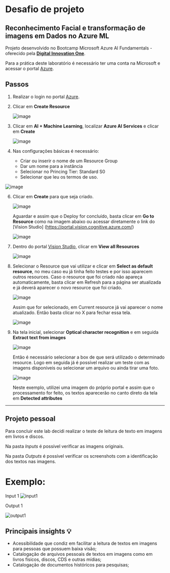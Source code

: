 # Desafio de projeto

## Reconhecimento Facial e transformação de imagens em Dados no Azure ML

Projeto desenvolvido no Bootcamp Microsoft Azure AI Fundamentals - oferecido pela **[Digital Innovation One](https://www.dio.me/)**.

Para a prática deste laboratório é necessário ter uma conta na Microsoft e acessar o portal [Azure](https://portal.azure.com/).

## Passos

1. Realizar o login no portal [Azure](https://portal.azure.com/).

2. Clicar em **Create Resource**

   ![image](https://github.com/fermarquess/lab2-azure-ai900-bootcamp/assets/100250814/f8e55bf3-a8b9-4f45-aaf5-a0dbf81d4363)
   
4. Clicar em **AI + Machine Learning**, localizar **Azure AI Services** e clicar em **Create**

   ![image](https://github.com/fermarquess/lab2-azure-ai900-bootcamp/assets/100250814/542e8937-c22e-4074-9ca0-110f1b5cb19b)

5. Nas configurações básicas é necessário:
   - Criar ou inserir o nome de um Resource Group
   - Dar um nome para a instância
   - Selecionar no Princing Tier: Standard S0
   - Selecionar que leu os termos de uso.
  
  ![image](https://github.com/fermarquess/lab2-azure-ai900-bootcamp/assets/100250814/e60c9acd-e71b-4c3b-a667-7d186e1b072a)

6. Clicar em **Create** para que seja criado.

   ![image](https://github.com/fermarquess/lab2-azure-ai900-bootcamp/assets/100250814/5cac65d8-277c-46a8-a6e0-b7295d3d00d8)

   Aguardar e assim que o Deploy for concluído, basta clicar em **Go to Resource** como na imagem abaixo ou acessar diretamente o link do [Vision Studio] (https://portal.vision.cognitive.azure.com/)

   ![image](https://github.com/fermarquess/lab2-azure-ai900-bootcamp/assets/100250814/3f3e6f25-fad7-449c-9012-543138a90f0e)

7. Dentro do portal [Vision Studio](https://portal.vision.cognitive.azure.com/), clicar em **View all Resources**

   ![image](https://github.com/fermarquess/lab2-azure-ai900-bootcamp/assets/100250814/e2d22797-ea96-405c-8aa1-b3dd7e2f88ee)

8. Selecionar o Resource que vai utilizar e clicar em **Select as default resource**, no meu caso eu já tinha feito testes e por isso aparecem outros resources.
   Caso o resource que foi criado não apareça automaticamente, basta clicar em Refresh para a página ser atualizada e já deverá aparecer o novo resource que foi criado.

   ![image](https://github.com/fermarquess/lab2-azure-ai900-bootcamp/assets/100250814/4e683763-5a0b-4b8a-a31c-3af16b56fe7f)

   Assim que for selecionado, em Current resource já vai aparecer o nome atualizado. Então basta clicar no X para fechar essa tela.

   ![image](https://github.com/fermarquess/lab2-azure-ai900-bootcamp/assets/100250814/8fab4526-2d8c-4b0a-9f28-42a16bedbbc5)

10. Na tela inicial, selecionar **Optical character recognition** e em seguida **Extract text from images**

    ![image](https://github.com/fermarquess/lab2-azure-ai900-bootcamp/assets/100250814/8022cec9-5c9f-4a05-ac83-31586cdce405)

    Então é necessário selecionar a box de que será utilizado o determinado resource.
    Logo em seguida já é possível realizar um teste com as imagens disponíveis ou selecionar um arquivo ou ainda tirar uma foto.

    ![image](https://github.com/fermarquess/lab2-azure-ai900-bootcamp/assets/100250814/383e07b0-d823-4ab7-af54-3e8157f1ddf0)

    Neste exemplo, utilizei uma imagem do próprio portal e assim que o processamento for feito, os textos aparecerão no canto direto da tela em **Detected attributes**

_____________________________________________________________________________________________________________________________________________________

## Projeto pessoal

Para concluir este lab decidi realizar o teste de leitura de texto em imagens em livros e discos.

Na pasta *Inputs* é possível verificar as imagens originais.

Na pasta *Outputs* é possível verificar os screenshots com a identificação dos textos nas imagens.

# Exemplo:

Input 1
![input1](https://github.com/fermarquess/lab2-azure-ai900-bootcamp/assets/100250814/d75e1039-47a9-4d97-b351-6b90528a4283)

Output 1

![output1](https://github.com/fermarquess/lab2-azure-ai900-bootcamp/assets/100250814/05acc385-ec5e-4a07-ab56-43b54cf3e45b)


## Principais insights 💡

- Acessibilidade que condiz em facilitar a leitura de textos em imagens para pessoas que possuem baixa visão;
- Catalogação de arquivos pessoais de textos em imagens como em livros físicos, discos, CDS e outras mídias;
- Catalogação de documentos históricos para pesquisas;
  
